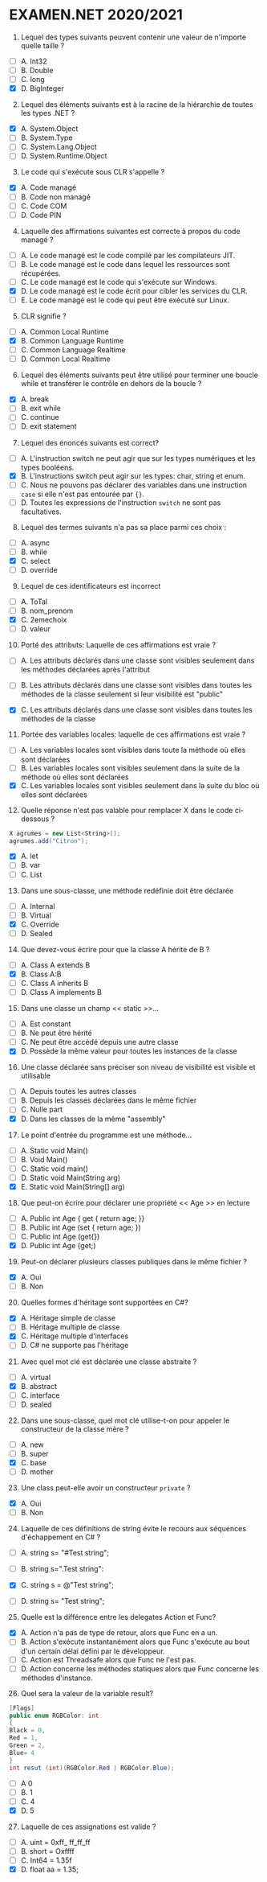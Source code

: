 # EXAMEN.NET 2020/2021

1. Lequel des types suivants peuvent contenir une valeur de n'importe quelle taille ?
  - [ ] A. Int32
  - [ ] B. Double
  - [ ] C. long
  - [x] D. BigInteger

2. Lequel des éléments suivants est à la racine de la hiérarchie de toutes les types .NET ?
  - [x] A. System.Object
  - [ ] B. System.Type
  - [ ] C. System.Lang.Object
  - [ ] D. System.Runtime.Object

3. Le code qui s'exécute sous CLR s'appelle ?
  - [x] A. Code managé
  - [ ] B. Code non managé
  - [ ] C. Code COM
  - [ ] D. Code PIN

4. Laquelle des affirmations suivantes est correcte à propos du code managé ?
  - [ ] A. Le code managé est le code compilé par les compilateurs JIT.
  - [ ] B. Le code managé est le code dans lequel les ressources sont récupérées.
  - [ ] C. Le code managé est le code qui s'exécute sur Windows.
  - [x] D. Le code managé est le code écrit pour cibler les services du CLR.
  - [ ] E. Le code managé est le code qui peut être exécuté sur Linux.

5. CLR signifie ?
  - [ ] A. Common Local Runtime
  - [x] B. Common Language Runtime
  - [ ] C. Common Language Realtime
  - [ ] D. Common Local Realtime

6. Lequel des éléments suivants peut être utilisé pour terminer une boucle while et transférer le contrôle en dehors de la boucle ?
  - [x] A. break
  - [ ] B. exit while
  - [ ] C. continue
  - [ ] D. exit statement

7. Lequel des énoncés suivants est correct?

  - [ ] A. L'instruction switch ne peut agir que sur les types numériques et les types booléens.
  - [x] B. L'instructions switch peut agir sur les types: char, string et enum.
  - [ ] C. Nous ne pouvons pas déclarer des variables dans une instruction `case` si elle n'est pas entourée par `{}`.
  - [ ] D. Toutes les expressions de l'instruction `switch` ne sont pas facultatives.

8. Lequel des termes suivants n'a pas sa place parmi ces choix :

  - [ ] A. async
  - [ ] B. while
  - [x] C. select
  - [ ] D. override

9. Lequel de ces identificateurs est incorrect

  - [ ] A. ToTal
  - [ ] B. nom_prenom
  - [x] C. 2emechoix
  - [ ] D. valeur

10. Porté des attributs: Laquelle de ces affirmations est vraie ?

  - [ ] A. Les attributs déclarés dans une classe sont visibles seulement dans les méthodes déclarées après l'attribut

  - [ ] B. Les attributs déclarés dans une classe sont visibles dans toutes les méthodes de la classe seulement si leur visibilité est "public"

  - [x] C. Les attributs déclarés dans une classe sont visibles dans toutes les méthodes de la classe

11. Portée des variables locales: laquelle de ces affirmations est vraie ?

   - [ ] A. Les variables locales sont visibles dans toute la méthode où elles sont déclarées
   - [ ] B. Les variables locales sont visibles seulement dans la suite de la méthode où elles sont déclarées
   - [x] C. Les variables locales sont visibles seulement dans la suite du bloc où elles sont déclarées

12. Quelle réponse n'est pas valable pour remplacer X dans le code ci- dessous ?

   ```C#
   X agrumes = new List<String>(); 
   agrumes.add("Citron");
   ```

   - [x] A. let
   - [ ] B. var
   - [ ] C. List<String>

13. Dans une sous-classe, une méthode redéfinie doit être déclarée

   - [ ] A. Internal
   - [ ] B. Virtual
   - [x] C. Override
   - [ ] D. Sealed

14. Que devez-vous écrire pour que la classe A hérite de B ?
   - [ ] A. Class A extends B
   - [x] B. Class A:B
   - [ ] C. Class A inherits B
   - [ ] D. Class A implements B

15. Dans une classe un champ << static >>...
   - [ ] A. Est constant
   - [ ] B. Ne peut être hérité
   - [ ] C. Ne peut être accédé depuis une autre classe
   - [x] D. Possède la même valeur pour toutes les instances de la classe

16. Une classe déclarée sans préciser son niveau de visibilité est visible et utilisable
   - [ ] A. Depuis toutes les autres classes
   - [ ] B. Depuis les classes déclarées dans le même fichier
   - [ ] C. Nulle part
   - [x] D. Dans les classes de la même "assembly"

17. Le point d'entrée du programme est une méthode...
   - [ ] A. Static void Main()
   - [ ] B. Void Main()
   - [ ] C. Static void main()
   - [ ] D. Static void Main(String arg)
   - [x] E. Static void Main(String[] arg)

18. Que peut-on écrire pour déclarer une propriété << Age >> en lecture
   - [ ] A. Public int Age { get { return age; }}
   - [ ] B. Public int Age (set { return age; })
   - [ ] C. Public int Age (get{})
   - [x] D. Public int Age {get;)

19. Peut-on déclarer plusieurs classes publiques dans le même fichier ?
   - [x] A. Oui
   - [ ] B. Non

20. Quelles formes d'héritage sont supportées en C#?
   - [x] A. Héritage simple de classe
   - [ ] B. Héritage multiple de classe
   - [x] C. Héritage multiple d'interfaces
   - [ ] D. C# ne supporte pas l'héritage

21. Avec quel mot clé est déclarée une classe abstraite ?

   - [ ] A. virtual
   - [x] B. abstract
   - [ ] C. interface
   - [ ] D. sealed

22. Dans une sous-classe, quel mot clé utilise-t-on pour appeler le constructeur de la classe mère ?

   - [ ] A. new
   - [ ] B. super
   - [x] C. base
   - [ ] D. mother

23. Une class peut-elle avoir un constructeur  `private`  ?

   - [x] A. Oui
   - [ ] B. Non

24. Laquelle de ces définitions de string évite le recours aux séquences d'échappement en C# ?

   - [ ] A. string s= "#Test string";

   - [ ] B. string s=".Test string":
   - [x] C. string s = @"Test string";
   - [ ] D. string s= "Test string";

25. Quelle est la différence entre les delegates Action et Func?

   - [x] A. Action n'a pas de type de retour, alors que Func en a un.
   - [ ] B. Action s'exécute instantanément alors que Func s'exécute au bout d'un certain délai défini par le développeur.
   - [ ] C. Action est Threadsafe alors que Func ne l'est pas.
   - [ ] D. Action concerne les méthodes statiques alors que Func concerne les méthodes d'instance.

26. Quel sera la valeur de la variable result?

   ```C#
   [Flags]
   public enum RGBColor: int
   {
   Black = 0,
   Red = 1,
   Green = 2, 
   Blue= 4
   }
   int resut (int)(RGBColor.Red | RGBColor.Blue);
   ```

   - [ ] A 0
   - [ ] B. 1
   - [ ] C. 4
   - [x] D. 5

27. Laquelle de ces assignations est valide ?

   - [ ] A. uint = 0xff_ ff_ff_ff
   - [ ] B. short = Oxffff
   - [ ] C. Int64 = 1.35f
   - [x] D. float aa = 1.35;